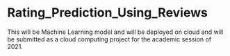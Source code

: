 # Rating_Prediction_Using_Reviews
This will be Machine Learning model and will be deployed on cloud and will be submitted as a cloud computing project for the academic session of 2021.
